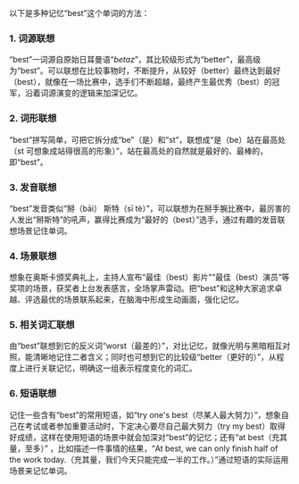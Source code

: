 以下是多种记忆“best”这个单词的方法：

### 1. 词源联想
“best”一词源自原始日耳曼语“*betaz*”，其比较级形式为“better”，最高级为“best”。可以联想在比较事物时，不断提升，从较好（better）最终达到最好（best），就像在一场比赛中，选手们不断超越，最终产生最优秀（best）的冠军，沿着词源演变的逻辑来加深记忆。

### 2. 词形联想
“best”拼写简单，可把它拆分成“be”（是）和“st”，联想成“是（be）站在最高处（st 可想象成站得很高的形象）”，站在最高处的自然就是最好的、最棒的，即“best”。

### 3. 发音联想
“best”发音类似“掰（bāi） 斯特（sī tè）”，可以联想为在掰手腕比赛中，最厉害的人发出“掰斯特”的吼声，赢得比赛成为“最好的（best）”选手，通过有趣的发音联想场景记住单词。

### 4. 场景联想
想象在奥斯卡颁奖典礼上，主持人宣布“最佳（best）影片”“最佳（best）演员”等奖项的场景，获奖者上台发表感言，全场掌声雷动。把“best”和这种大家追求卓越、评选最优的场景联系起来，在脑海中形成生动画面，强化记忆。

### 5. 相关词汇联想
由“best”联想到它的反义词“worst（最差的）”，对比记忆，就像光明与黑暗相互对照，能清晰地记住二者含义；同时也可想到它的比较级“better（更好的）”，从程度上进行关联记忆，明确这一组表示程度变化的词汇。

### 6. 短语联想
记住一些含有“best”的常用短语，如“try one's best（尽某人最大努力）”，想象自己在考试或者参加重要活动时，下定决心要尽自己最大努力（try my best）取得好成绩，这样在使用短语的场景中就会加深对“best”的记忆；还有“at best（充其量，至多）” ，比如描述一件事情的结果，“At best, we can only finish half of the work today.（充其量，我们今天只能完成一半的工作。）”通过短语的实际运用场景来记忆单词。 